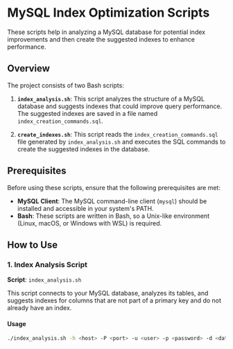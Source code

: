 # MySQL Index Optimization Scripts

These scripts help in analyzing a MySQL database for potential index improvements and then create the suggested indexes to enhance performance.

## Overview

The project consists of two Bash scripts:

1. **`index_analysis.sh`**: This script analyzes the structure of a MySQL database and suggests indexes that could improve query performance. The suggested indexes are saved in a file named `index_creation_commands.sql`.

2. **`create_indexes.sh`**: This script reads the `index_creation_commands.sql` file generated by `index_analysis.sh` and executes the SQL commands to create the suggested indexes in the database.

## Prerequisites

Before using these scripts, ensure that the following prerequisites are met:

- **MySQL Client**: The MySQL command-line client (`mysql`) should be installed and accessible in your system's PATH.
- **Bash**: These scripts are written in Bash, so a Unix-like environment (Linux, macOS, or Windows with WSL) is required.

## How to Use

### 1. Index Analysis Script

**Script**: `index_analysis.sh`

This script connects to your MySQL database, analyzes its tables, and suggests indexes for columns that are not part of a primary key and do not already have an index.

#### Usage

```bash
./index_analysis.sh -h <host> -P <port> -u <user> -p <password> -d <database> -x <prefix>
